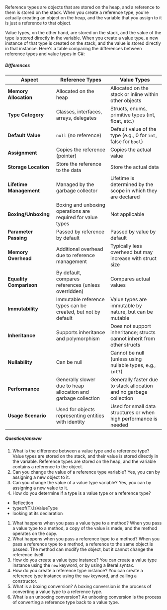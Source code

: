 Reference types are objects that are stored on the heap, and a reference to them is stored on the stack. When you create a reference type, you're actually creating an object on the heap, and the variable that you assign to it is just a reference to that object.

Value types, on the other hand, are stored on the stack, and the value of the type is stored directly in the variable. When you create a value type, a new instance of that type is created on the stack, and the value is stored directly in that instance.
Here's a table comparing the differences between reference types and value types in C#:
##### DIfferences

| **Aspect**              | **Reference Types**                                            | **Value Types**                                                         |
| ----------------------- | -------------------------------------------------------------- | ----------------------------------------------------------------------- |
| **Memory Allocation**   | Allocated on the heap                                          | Allocated on the stack or inline within other objects                   |
| **Type Category**       | Classes, interfaces, arrays, delegates                         | Structs, enums, primitive types (int, float, etc.)                      |
| **Default Value**       | `null` (no reference)                                          | Default value of the type (e.g., 0 for `int`, false for `bool`)         |
| **Assignment**          | Copies the reference (pointer)                                 | Copies the actual value                                                 |
| **Storage Location**    | Store the reference to the data                                | Store the actual data                                                   |
| **Lifetime Management** | Managed by the garbage collector                               | Lifetime is determined by the scope in which they are declared          |
| **Boxing/Unboxing**     | Boxing and unboxing operations are required for value types    | Not applicable                                                          |
| **Parameter Passing**   | Passed by reference by default                                 | Passed by value by default                                              |
| **Memory Overhead**     | Additional overhead due to reference management                | Typically less overhead but may increase with struct size               |
| **Equality Comparison** | By default, compares references (unless overridden)            | Compares actual values                                                  |
| **Immutability**        | Immutable reference types can be created, but not by default   | Value types are immutable by nature, but can be mutable                 |
| **Inheritance**         | Supports inheritance and polymorphism                          | Does not support inheritance; structs cannot inherit from other structs |
| **Nullability**         | Can be null                                                    | Cannot be null (unless using nullable types, e.g., `int?`)              |
| **Performance**         | Generally slower due to heap allocation and garbage collection | Generally faster due to stack allocation and no garbage collection      |
| **Usage Scenario**      | Used for objects representing entities with identity           | Used for small data structures or when high performance is needed       |
##### Question/answer
1. What is the difference between a value type and a reference type?
Value types are stored on the stack, and their value is stored directly in the variable. Reference types are stored on the heap, and the variable contains a reference to the object.
2. Can you change the value of a reference type variable?
Yes, you can by assigning a new object to it.
3. Can you change the value of a value type variable?
Yes, you can by assigning a new value to it.
4. How do you determine if a type is a value type or a reference type?
- Reflection
- typeof(T).IsValueType
-  looking at its declaration
1. What happens when you pass a value type to a method?
When you pass a value type to a method, a copy of the value is made, and the method operates on the copy.
6. What happens when you pass a reference type to a method?
When you pass a reference type to a method, a reference to the same object is passed. The method can modify the object, but it cannot change the reference itself.
7. How do you create a value type instance?
You can create a value type instance using the `new` keyword, or by using a literal syntax.
8. How do you create a reference type instance?
You can create a reference type instance using the `new` keyword, and calling a constructor.
9. What is a boxing conversion?
A boxing conversion is the process of converting a value type to a reference type.
10. What is an unboxing conversion?
An unboxing conversion is the process of converting a reference type back to a value type.

